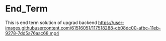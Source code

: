 # End_Term
This is end term solution of  upgrad backend
https://user-images.githubusercontent.com/61516051/117518288-cb08dc00-afbc-11eb-9278-7dd5a76aac68.mp4

